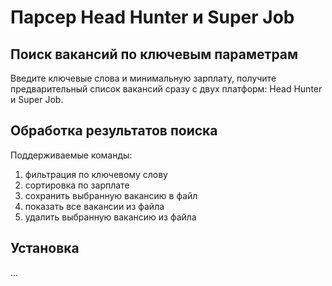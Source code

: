 # Парсер Head Hunter и Super Job #
## Поиск вакансий по ключевым параметрам ##
Введите ключевые слова и минимальную зарплату, получите предварительный список вакансий
сразу с двух платформ: Head Hunter и Super Job.

## Обработка результатов поиска ##

Поддерживаемые команды:
1. фильтрация по ключевому слову
2. сортировка по зарплате
3. сохранить выбранную вакансию в файл
4. показать все вакансии из файла
5. удалить выбранную вакансию из файла

## Установка ##

...